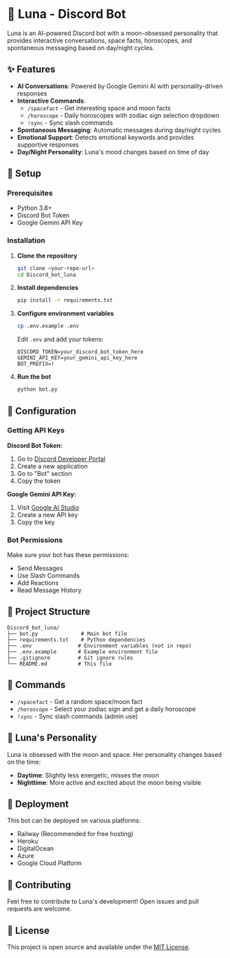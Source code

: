 # 🌙 Luna - Discord Bot

Luna is an AI-powered Discord bot with a moon-obsessed personality that provides interactive conversations, space facts, horoscopes, and spontaneous messaging based on day/night cycles.

## ✨ Features

- **AI Conversations**: Powered by Google Gemini AI with personality-driven responses
- **Interactive Commands**: 
  - `/spacefact` - Get interesting space and moon facts
  - `/horoscope` - Daily horoscopes with zodiac sign selection dropdown
  - `!sync` - Sync slash commands
- **Spontaneous Messaging**: Automatic messages during day/night cycles
- **Emotional Support**: Detects emotional keywords and provides supportive responses
- **Day/Night Personality**: Luna's mood changes based on time of day

## 🚀 Setup

### Prerequisites
- Python 3.8+
- Discord Bot Token
- Google Gemini API Key

### Installation

1. **Clone the repository**
   ```bash
   git clone <your-repo-url>
   cd Discord_bot_luna
   ```

2. **Install dependencies**
   ```bash
   pip install -r requirements.txt
   ```

3. **Configure environment variables**
   ```bash
   cp .env.example .env
   ```
   Edit `.env` and add your tokens:
   ```
   DISCORD_TOKEN=your_discord_bot_token_here
   GEMINI_API_KEY=your_gemini_api_key_here
   BOT_PREFIX=!
   ```

4. **Run the bot**
   ```bash
   python bot.py
   ```

## 🔧 Configuration

### Getting API Keys

**Discord Bot Token:**
1. Go to [Discord Developer Portal](https://discord.com/developers/applications)
2. Create a new application
3. Go to "Bot" section
4. Copy the token

**Google Gemini API Key:**
1. Visit [Google AI Studio](https://makersuite.google.com/app/apikey)
2. Create a new API key
3. Copy the key

### Bot Permissions
Make sure your bot has these permissions:
- Send Messages
- Use Slash Commands
- Add Reactions
- Read Message History

## 📁 Project Structure

```
Discord_bot_luna/
├── bot.py              # Main bot file
├── requirements.txt    # Python dependencies
├── .env               # Environment variables (not in repo)
├── .env.example       # Example environment file
├── .gitignore         # Git ignore rules
└── README.md          # This file
```

## 🤖 Commands

- `/spacefact` - Get a random space/moon fact
- `/horoscope` - Select your zodiac sign and get a daily horoscope
- `!sync` - Sync slash commands (admin use)

## 🌙 Luna's Personality

Luna is obsessed with the moon and space. Her personality changes based on the time:
- **Daytime**: Slightly less energetic, misses the moon
- **Nighttime**: More active and excited about the moon being visible

## 🚀 Deployment

This bot can be deployed on various platforms:
- Railway (Recommended for free hosting)
- Heroku
- DigitalOcean
- Azure
- Google Cloud Platform

## 🤝 Contributing

Feel free to contribute to Luna's development! Open issues and pull requests are welcome.

## 📝 License

This project is open source and available under the [MIT License](LICENSE).